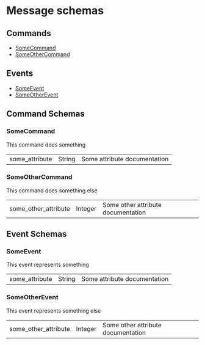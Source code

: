 # Message schemas

## Commands

* [SomeCommand](#somecommand)
* [SomeOtherCommand](#someothercommand)

## Events

* [SomeEvent](#someevent)
* [SomeOtherEvent](#someotherevent)

## Command Schemas

### SomeCommand

This command does something

<table>
<tr>
  <td>some_attribute</td>
  <td>String</td>
  <td>Some attribute documentation</td>
</tr>
</table>

### SomeOtherCommand

This command does something else

<table>
<tr>
  <td>some_other_attribute</td>
  <td>Integer</td>
  <td>Some other attribute documentation</td>
</tr>
</table>

## Event Schemas

### SomeEvent

This event represents something

<table>
<tr>
  <td>some_attribute</td>
  <td>String</td>
  <td>Some attribute documentation</td>
</tr>
</table>

### SomeOtherEvent

This event represents something else

<table>
<tr>
  <td>some_other_attribute</td>
  <td>Integer</td>
  <td>Some other attribute documentation</td>
</tr>
</table>
